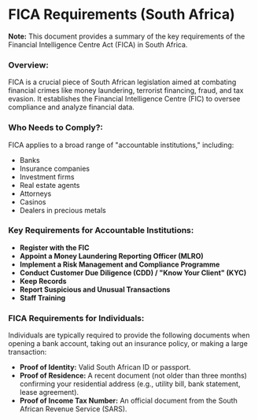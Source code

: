 # FICA Requirements (South Africa)

**Note:** This document provides a summary of the key requirements of the Financial Intelligence Centre Act (FICA) in South Africa.

### Overview:

FICA is a crucial piece of South African legislation aimed at combating financial crimes like money laundering, terrorist financing, fraud, and tax evasion. It establishes the Financial Intelligence Centre (FIC) to oversee compliance and analyze financial data.

### Who Needs to Comply?:

FICA applies to a broad range of "accountable institutions," including:

*   Banks
*   Insurance companies
*   Investment firms
*   Real estate agents
*   Attorneys
*   Casinos
*   Dealers in precious metals

### Key Requirements for Accountable Institutions:

*   **Register with the FIC**
*   **Appoint a Money Laundering Reporting Officer (MLRO)**
*   **Implement a Risk Management and Compliance Programme**
*   **Conduct Customer Due Diligence (CDD) / "Know Your Client" (KYC)**
*   **Keep Records**
*   **Report Suspicious and Unusual Transactions**
*   **Staff Training**

### FICA Requirements for Individuals:

Individuals are typically required to provide the following documents when opening a bank account, taking out an insurance policy, or making a large transaction:

*   **Proof of Identity:** Valid South African ID or passport.
*   **Proof of Residence:** A recent document (not older than three months) confirming your residential address (e.g., utility bill, bank statement, lease agreement).
*   **Proof of Income Tax Number:** An official document from the South African Revenue Service (SARS).
